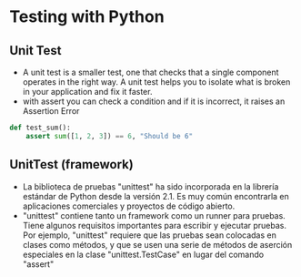 # Testing with Python
## Unit Test
- A unit test is a smaller test, one that checks that a single component operates in the right way. A unit test helps you to isolate what is broken in your application and fix it faster.
- with assert you can check a condition and if it is incorrect, it raises an Assertion Error
````python
def test_sum():
    assert sum([1, 2, 3]) == 6, "Should be 6"
````

## UnitTest (framework)
- La biblioteca de pruebas "unittest" ha sido incorporada en la librería estándar de Python desde la versión 2.1. Es muy común encontrarla en aplicaciones comerciales y proyectos de código abierto.
- "unittest" contiene tanto un framework como un runner para pruebas. Tiene algunos requisitos importantes para escribir y ejecutar pruebas. Por ejemplo, "unittest" requiere que las pruebas sean colocadas en clases como métodos, y que se usen una serie de métodos de aserción especiales en la clase "unittest.TestCase" en lugar del comando "assert"
